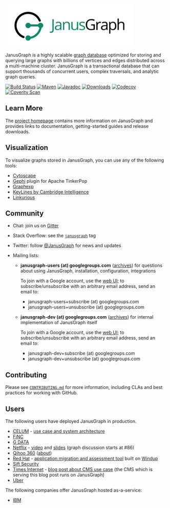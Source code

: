 [![JanusGraph logo](janusgraph.png)](http://janusgraph.org/)

JanusGraph is a highly scalable [graph database](http://en.wikipedia.org/wiki/Graph_database)
optimized for storing and querying large graphs with billions of vertices and edges
distributed across a multi-machine cluster. JanusGraph is a transactional database that
can support thousands of concurrent users, complex traversals, and analytic graph queries.

[![Build Status][travis-shield]][travis-link]
[![Maven][maven-shield]][maven-link]
[![Javadoc][javadoc-shield]][javadoc-link]
[![Downloads][downloads-shield]][downloads-link]
[![Codecov][codecov-shield]][codecov-link]
[![Coverity Scan][coverity-shield]][coverity-link]

[travis-shield]: https://travis-ci.org/JanusGraph/janusgraph.svg?branch=master
[travis-link]: https://travis-ci.org/JanusGraph/janusgraph
[maven-shield]: https://img.shields.io/maven-central/v/org.janusgraph/janusgraph-core.svg
[maven-link]: https://search.maven.org/#search%7Cga%7C1%7Corg.janusgraph
[javadoc-shield]: https://javadoc.io/badge/org.janusgraph/janusgraph-core.svg?color=blue
[javadoc-link]: https://javadoc.io/doc/org.janusgraph/janusgraph-core
[downloads-shield]: https://img.shields.io/github/downloads/JanusGraph/janusgraph/total.svg
[downloads-link]: https://github.com/JanusGraph/janusgraph/releases
[codecov-shield]:https://codecov.io/gh/JanusGraph/janusgraph/branch/master/graph/badge.svg
[codecov-link]:https://codecov.io/gh/JanusGraph/janusgraph
[coverity-shield]: https://img.shields.io/coverity/scan/janusgraph-janusgraph.svg
[coverity-link]: https://scan.coverity.com/projects/janusgraph-janusgraph

## Learn More

The [project homepage](http://janusgraph.org) contains more information on JanusGraph and
provides links to documentation, getting-started guides and release downloads.

## Visualization

To visualize graphs stored in JanusGraph, you can use any of the following
tools:

* [Cytoscape](http://www.cytoscape.org/)
* [Gephi](http://tinkerpop.apache.org/docs/current/reference/#gephi-plugin)
  plugin for Apache TinkerPop
* [Graphexp](https://github.com/bricaud/graphexp)
* [KeyLines by Cambridge Intelligence](https://cambridge-intelligence.com/visualizing-janusgraph-new-titandb-fork/)
* [Linkurious](https://doc.linkurio.us/ogma/latest/tutorials/janusgraph/)

## Community

* Chat: join us on [Gitter](https://gitter.im/JanusGraph/janusgraph)

* Stack Overflow: see the
  [`janusgraph`](https://stackoverflow.com/questions/tagged/janusgraph) tag

* Twitter: follow [@JanusGraph](https://twitter.com/JanusGraph) for news and
  updates

* Mailing lists:

  * **janusgraph-users (at) googlegroups.com**
    ([archives](https://groups.google.com/group/janusgraph-users))
    for questions about using JanusGraph, installation, configuration, integrations

    To join with a Google account, use the [web
    UI](https://groups.google.com/forum/#!forum/janusgraph-users/join); to
    subscribe/unsubscribe with an arbitrary email address, send an email to:

    * janusgraph-users+subscribe (at) googlegroups.com
    * janusgraph-users+unsubscribe (at) googlegroups.com

  * **janusgraph-dev (at) googlegroups.com**
    ([archives](https://groups.google.com/group/janusgraph-dev))
    for internal implementation of JanusGraph itself

    To join with a Google account, use the [web
    UI](https://groups.google.com/forum/#!forum/janusgraph-dev/join); to
    subscribe/unsubscribe with an arbitrary email address, send an email to:

    * janusgraph-dev+subscribe (at) googlegroups.com
    * janusgraph-dev+unsubscribe (at) googlegroups.com

## Contributing

Please see [`CONTRIBUTING.md`](CONTRIBUTING.md) for more information, including
CLAs and best practices for working with GitHub.

## Users

The following users have deployed JanusGraph in production.

* [CELUM](https://www.celum.com/) - [use case and system architecture](https://www.celum.com/en/graph-driven-and-reactive-architecture)
* [FiNC](https://finc.com)
* [G DATA](https://gdatasoftware.com)
* [Netflix](https://www.netflix.com) -
  [video](https://youtu.be/KSmAdtMJYEo?t=1h2m17s) and
  [slides](https://www.slideshare.net/RoopaTangirala/polyglot-persistence-netflix-cde-meetup-90955706) (graph discussion starts at #86)
* [Qihoo 360](https://www.360.cn/) ([about](https://en.wikipedia.org/wiki/Qihoo_360))
* [Red Hat](https://www.redhat.com/) - [application migration and assessment tool](https://developers.redhat.com/products/rhamt/overview/) built on [Windup](https://github.com/windup/windup)
* [Sift Security](https://siftsecurity.com)
* [Times Internet](http://timesinternet.in) - [blog post about CMS use case](http://denmarkblog.timesinternet.in/blogs/graph/times-internet-is-using-janusgraph-as-main-database-in-cms-for-all-newsrooms/articleshow/63709837.cms) (the CMS which is serving this blog post runs on JanusGraph)
* [Uber](https://uber.com)

The following companies offer JanusGraph hosted as-a-service:

* [IBM](https://www.compose.com/databases/janusgraph)
